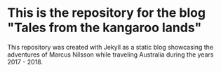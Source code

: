 # This is the repository for the blog "Tales from the kangaroo lands"

This repository was created with Jekyll as a static blog showcasing the
adventures of Marcus Nilsson while traveling Australia during the years
2017 - 2018.
